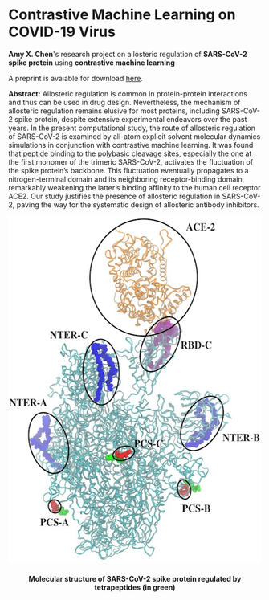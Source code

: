 # Contrastive Machine Learning on COVID-19 Virus
**Amy X. Chen**'s research project on allosteric regulation of **SARS-CoV-2 spike protein** using **contrastive machine learning** 

A preprint is avaiable for download [here](machine_learning_manuscript.pdf).

**Abstract:** Allosteric regulation is common in protein-protein interactions and thus can be used in drug design. Nevertheless, the mechanism of allosteric regulation remains elusive for most proteins, including SARS-CoV-2 spike protein, despite extensive experimental endeavors over the past years. In the present computational study, the route of allosteric regulation of SARS-CoV-2 is examined by all-atom explicit solvent molecular dynamics simulations in conjunction with contrastive machine learning. It was found that peptide binding to the polybasic cleavage sites, especially the one at the first monomer of the trimeric SARS-CoV-2, activates the fluctuation of the spike protein’s backbone. This fluctuation eventually propagates to a nitrogen-terminal domain and its neighboring receptor-binding domain, remarkably weakening the latter’s binding affinity to the human cell receptor ACE2. Our study justifies the presence of allosteric regulation in SARS-CoV-2, paving the way for the systematic design of allosteric antibody inhibitors.  

<p align="center">
<img src="SARS-CoV-2.jpg" width=546, height=691> 
</p>
<h4 align="center">Molecular structure of SARS-CoV-2 spike protein regulated by tetrapeptides (in green)</h4>                                
